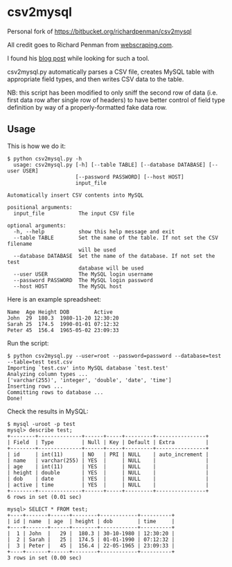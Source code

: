 csv2mysql
=========

Personal fork of https://bitbucket.org/richardpenman/csv2mysql 

All credit goes to Richard Penman from [webscraping.com](http://webscraping.com). 

I found his  [blog post](http://webscraping.com/blog/Importing-CSV-into-MySQL/) while looking for such a tool. 

csv2mysql.py automatically parses a CSV file, creates MySQL table with appropriate field types, and then writes CSV data to the table.

NB: this script has been modified to only sniff the second row of data (i.e. first data row after single row of headers) to have better control of field type definition by way of a properly-formatted fake data row.

## Usage

This is how we do it:

```
$ python csv2mysql.py -h
  usage: csv2mysql.py [-h] [--table TABLE] [--database DATABASE] [--user USER]
                      [--password PASSWORD] [--host HOST]
                      input_file

Automatically insert CSV contents into MySQL

positional arguments:
  input_file           The input CSV file

optional arguments:
  -h, --help           show this help message and exit
  --table TABLE        Set the name of the table. If not set the CSV filename
                       will be used
  --database DATABASE  Set the name of the database. If not set the test
                       database will be used
  --user USER          The MySQL login username
  --password PASSWORD  The MySQL login password
  --host HOST          The MySQL host
```
Here is an example spreadsheet:

```
Name  Age Height DOB        Active
John  29  180.3  1980-11-20 12:30:20
Sarah 25  174.5  1990-01-01 07:12:32
Peter 45  156.4  1965-05-02 23:09:33
```

Run the script:
```
$ python csv2mysql.py --user=root --password=password --database=test --table=test test.csv
Importing `test.csv' into MySQL database `test.test'
Analyzing column types ...
['varchar(255)', 'integer', 'double', 'date', 'time']
Inserting rows ...
Committing rows to database ...
Done!
```

Check the results in MySQL:
```
$ mysql -uroot -p test
mysql> describe test;
+--------+--------------+------+-----+---------+----------------+
| Field  | Type         | Null | Key | Default | Extra          |
+--------+--------------+------+-----+---------+----------------+
| id     | int(11)      | NO   | PRI | NULL    | auto_increment |
| name   | varchar(255) | YES  |     | NULL    |                |
| age    | int(11)      | YES  |     | NULL    |                |
| height | double       | YES  |     | NULL    |                |
| dob    | date         | YES  |     | NULL    |                |
| active | time         | YES  |     | NULL    |                |
+--------+--------------+------+-----+---------+----------------+
6 rows in set (0.01 sec)

mysql> SELECT * FROM test;
+----+-------+------+--------+------------+----------+
| id | name  | age  | height | dob        | time     |
+----+-------+------+--------+------------+----------+
|  1 | John  |   29 |  180.3 | 30-10-1980 | 12:30:20 |
|  2 | Sarah |   25 |  174.5 | 01-01-1990 | 07:12:32 |
|  3 | Peter |   45 |  156.4 | 22-05-1965 | 23:09:33 |
+----+-------+------+--------+------------+----------+
3 rows in set (0.00 sec)
```
